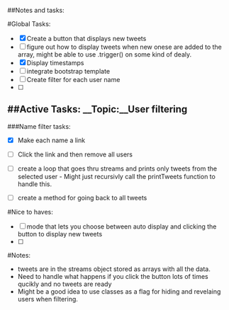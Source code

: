 ##Notes and tasks:

#Global Tasks:
- [x] Create a button that displays new tweets
- [ ] figure out how to display tweets when new onese are added to the array, might be able to use .trigger() on some kind of dealy.
- [x] Display timestamps
- [ ] integrate bootstrap template
- [ ] Create filter for each user name
- [ ] 

##Active Tasks:
__Topic:__User filtering
- 

###Name filter tasks:
- [x] Make each name a link
- [ ] Click the link and then remove all users 
- [ ] create a loop that goes thru streams and prints only tweets from the selected user - Might just recursivly call the printTweets function to handle this.
- [ ] create a method for going back to all tweets






#Nice to haves:
- [ ] mode that lets you choose between auto display and clicking the button to display new tweets
- [ ] 


#Notes:
- tweets are in the streams object stored as arrays with all the data.
- Need to handle what happens if you click the button lots of times qucikly and no tweets are ready
- Might be a good idea to use classes as a flag for hiding and revelaing users when filtering.
